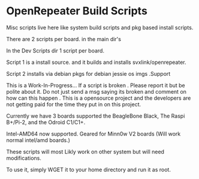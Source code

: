 OpenRepeater Build Scripts
=======

Misc scripts live here like system build scripts and pkg based install scripts.

There are 2 scripts per board. in the main dir's

In the Dev Scripts dir 1 script per board.

Script 1 is a install source. and it builds and installs svxlink/openrepeater. 

Script 2 installs via debian pkgs for debian jessie os imgs .Support 

This is a Work-In-Progress... If a script is broken . Please report it but be polite about it.
Do not just send a msg saying its broken and comment on how can this happen . This is a opensource 
project and the developers are not getting paid for the time they put in on this project.

Currently we have 3 boards supported the BeagleBone Black, The Raspi B+/Pi-2, and the Odroid C1/C1+. 

Intel-AMD64 now supported.  Geared for Minn0w V2 boards (Will work normal intel/amd boards.)

These scripts will most Likly work on other system but will need modifications.

To use it, simply WGET it to your home directory and run it as root.